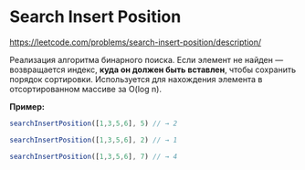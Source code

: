 # Search Insert Position
https://leetcode.com/problems/search-insert-position/description/

Реализация алгоритма бинарного поиска. 
Если элемент не найден — возвращается индекс, **куда он должен быть вставлен**, чтобы сохранить порядок сортировки.
Используется для нахождения элемента в отсортированном массиве за O(log n).

**Пример:**
```js
searchInsertPosition([1,3,5,6], 5) // → 2

searchInsertPosition([1,3,5,6], 2) // → 1

searchInsertPosition([1,3,5,6], 7) // → 4
```